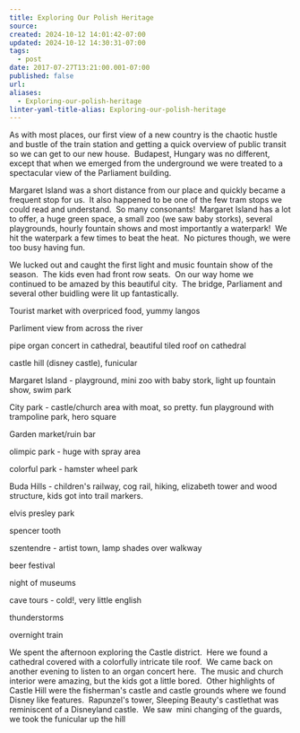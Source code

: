 ```yaml
---
title: Exploring Our Polish Heritage
source: 
created: 2024-10-12 14:01:42-07:00
updated: 2024-10-12 14:30:31-07:00
tags:
  - post
date: 2017-07-27T13:21:00.001-07:00
published: false
url: 
aliases:
  - Exploring-our-polish-heritage
linter-yaml-title-alias: Exploring-our-polish-heritage
---
```


As with most places, our first view of a new country is the chaotic hustle and bustle of the train station and getting a quick overview of public transit so we can get to our new house.  Budapest, Hungary was no different, except that when we emerged from the underground we were treated to a spectacular view of the Parliament building.

Margaret Island was a short distance from our place and quickly became a frequent stop for us.  It also happened to be one of the few tram stops we could read and understand.  So many consonants!  Margaret Island has a lot to offer, a huge green space, a small zoo (we saw baby storks), several playgrounds, hourly fountain shows and most importantly a waterpark!  We hit the waterpark a few times to beat the heat.  No pictures though, we were too busy having fun.  

We lucked out and caught the first light and music fountain show of the season.  The kids even had front row seats.  On our way home we continued to be amazed by this beautiful city.  The bridge, Parliament and several other buidling were lit up fantastically.

Tourist market with overpriced food, yummy langos

Parliment view from across the river

pipe organ concert in cathedral, beautiful tiled roof on cathedral

castle hill (disney castle), funicular

Margaret Island - playground, mini zoo with baby stork, light up fountain show, swim park

City park - castle/church area with moat, so pretty. fun playground with trampoline park, hero square

Garden market/ruin bar

olimpic park - huge with spray area

colorful park - hamster wheel park

Buda Hills - children's railway, cog rail, hiking, elizabeth tower and wood structure, kids got into trail markers.

elvis presley park

spencer tooth

szentendre - artist town, lamp shades over walkway

beer festival

night of museums

cave tours - cold!, very little english

thunderstorms

overnight train

We spent the afternoon exploring the Castle district.  Here we found a cathedral covered with a colorfully intricate tile roof.  We came back on another evening to listen to an organ concert here.  The music and church interior were amazing, but the kids got a little bored.  Other highlights of Castle Hill were the fisherman's castle and castle grounds where we found Disney like features.  Rapunzel's tower, Sleeping Beauty's castlethat was reminiscent of a Disneyland castle.  We saw  mini changing of the guards, we took the funicular up the hill